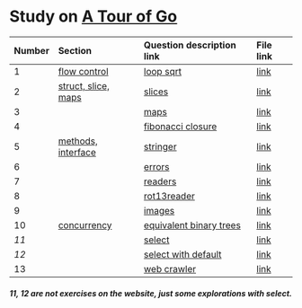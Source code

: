 # Study on [A Tour of Go](https://tour.golang.org/list)

| Number | Section  | Question description link | File link |
| ------ | :-------  |:----------------------------| :-------- |
|1|[flow control](https://tour.golang.org/flowcontrol/1)|[loop sqrt](https://tour.golang.org/flowcontrol/8)|[link](./a_tour_of_go/exercise_loops_sqrt.go)|
|2|[struct, slice, maps](https://tour.golang.org/moretypes/1)|[slices](https://tour.golang.org/moretypes/18)|[link](./a_tour_of_go/exercises_slices.go)|
|3||[maps](https://tour.golang.org/moretypes/23)|[link](./a_tour_of_go/exercises_map.go)|
|4||[fibonacci closure](https://tour.golang.org/moretypes/26)|[link](./a_tour_of_go/exercise_fibo_closure.go)|
|5|[methods, interface](https://tour.golang.org/methods/1)|[stringer](https://tour.golang.org/methods/18)|[link](./a_tour_of_go/exercises_stringer.go)|
|6||[errors](https://tour.golang.org/methods/20)|[link](a_tour_of_go/exercise_error.go)|
|7||[readers](https://tour.golang.org/methods/22)|[link](a_tour_of_go/exercise_go_reader.go)|
|8||[rot13reader](https://tour.golang.org/methods/23)|[link](a_tour_of_go/exercise_rot13reader.go)|
|9||[images](https://tour.golang.org/methods/25)|[link](a_tour_of_go/exercise_image.go)|
|10|[concurrency](https://tour.golang.org/concurrency/1)|[equivalent binary trees](https://tour.golang.org/concurrency/8)|[link](a_tour_of_go/exercise_binary_tree.go)|
|*11*||[select](https://tour.golang.org/concurrency/5)|[link](a_tour_of_go/example_select.go)|
|*12*||[select with default](https://tour.golang.org/concurrency/6)|[link](a_tour_of_go/example_select_default.go)|
|13||[web crawler](https://tour.golang.org/concurrency/10)|[link](/a_tour_of_go/exercise_goroutine_web_crawl.go)|

##### 11, 12 are not exercises on the website, just some explorations with select.
